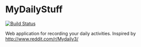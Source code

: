 # MyDailyStuff

[![Build Status](https://travis-ci.org/mikeyoon/MyDailyStuff.svg?branch=master)](https://travis-ci.org/mikeyoon/MyDailyStuff)

Web application for recording your daily activities. Inspired by http://www.reddit.com/r/Mydaily3/
